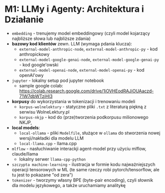 # M1: LLMy i Agenty: Architektura i Działanie

- `embedding` - trenujemy model embeddingowy (czyli model kojarzący najbliższe słowa lub najbliższe zdania)
- **bazowy kod klientów** zewn. LLM (wymaga pdania klucza):
  - `external-model-anthropic-node`, `external-model-anthropic-py` - kod anthropickowy
  - `external-model-google-genai-node`, `external-model-google-genai-py` - kod google'owski
  - `external-model-openai-node`, `external-model-openai-py` - kod openAI'owy
- `jupyter` - lokalny setup pod jupyter notebook
  - sample google colab: https://colab.research.google.com/drive/1iOVHEodRAJiOUAaczd-71W7dbWTziHI3
- **korpusy** do wykorzystania w tokenizacji i trenowaniu modeli
  - `korpus-wolnelektury` - statyczne pliki `.txt` z literaturą piękną z serwisu WolneLektury.pl
  - `korpus-nkjp` - kod do (prze)tworzenia podkorpusu milionowego NKJP, 
- **local models**:
  - `local-ollama` - pliki `Modelfile`, służące w `ollama` do stworzenia nowej wersji/nakładki dla modelu LLM
  - `local-llama.cpp` - llama.cpp
- `mlflow` - nasłuchiwanie interackji agent-model przy użyciu mlflow, claude/llama
  - lokalny serwer `llama-cpp-python`
- `szczypta machine-learning` - ilustracja w formie kodu najważniejszych operacji tensorowych w ML (te same rzeczy robi pytorch/tensorflow, ale tu jest to pokazane "od zera")
- `tokenizer` - tworzymy własny BPE (byte-pair encoding), czyli słownik dla modelu językowego, a także uruchamiamy analitykę
